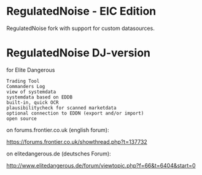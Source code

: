 RegulatedNoise - EIC Edition
==============
RegulatedNoise fork with support for custom datasources.

RegulatedNoise DJ-version
==============
for Elite Dangerous 

    Trading Tool
    Commanders Log
    view of systemdata
    systemdata based on EDDB
    built-in, quick OCR
    plausibilitycheck for scanned marketdata
    optional connection to EDDN (export and/or import)
    open source

	
on forums.frontier.co.uk (english forum):

https://forums.frontier.co.uk/showthread.php?t=137732

on elitedangerous.de (deutsches Forum):

http://www.elitedangerous.de/forum/viewtopic.php?f=66&t=6404&start=0


